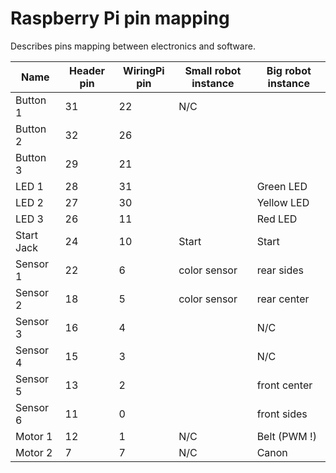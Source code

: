 # Raspberry Pi pin mapping
Describes pins mapping between electronics and software.


| Name | Header pin | WiringPi pin | Small robot instance | Big robot instance |
|------|------------|--------------|----------------------|--------------------|
| Button 1 | 31 | 22 | N/C | | 
| Button 2 | 32 | 26 | | | 
| Button 3 | 29 | 21 | | |
| LED 1 | 28 | 31 | | Green LED |
| LED 2 | 27 | 30 | | Yellow LED |
| LED 3 | 26 | 11 | | Red LED|
| Start Jack | 24 | 10 | Start | Start |
| Sensor 1 |  22 | 6 | color sensor <COLOR> | rear sides |
| Sensor 2 | 18 | 5 | color sensor <COLOR> | rear center |
| Sensor 3 | 16 | 4 | | N/C |
| Sensor 4 | 15 | 3 | | N/C |
| Sensor 5 | 13 | 2 | | front center |
| Sensor 6 | 11 | 0 | | front sides |
| Motor 1 | 12 | 1 | N/C | Belt (PWM !) |
| Motor 2 | 7 | 7 | N/C | Canon |
